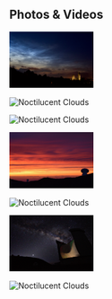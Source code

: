 ## Photos & Videos

<img src="Durham_clouds.jpg" alt="Noctilucent Clouds"
	title="Noctilucent Clouds" width="150" height="100" />

<img src="keck_meteor.jpg" alt="Noctilucent Clouds"
	title="Noctilucent Clouds" width="150" height="100" />
	
<img src="mw.jpg" alt="Noctilucent Clouds"
	title="Noctilucent Clouds" width="150" height="100" />
	
<img src="sunset.jpg" alt="Noctilucent Clouds"
	title="Noctilucent Clouds" width="150" height="100" />
	
<img src="sunrise.jpg" alt="Noctilucent Clouds"
	title="Noctilucent Clouds" width="150" height="100" />
	
<img src="jcmt.jpg" alt="Noctilucent Clouds"
	title="Noctilucent Clouds" width="150" height="100" />
	
<img src="full_mw.tif" alt="Noctilucent Clouds"
	title="Noctilucent Clouds" width="150" height="100" />
